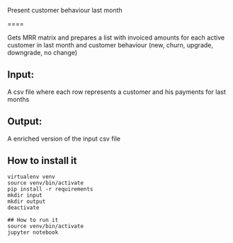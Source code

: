 Present customer behaviour last month

====

Gets MRR matrix and prepares a list with invoiced amounts for each active customer in last month and customer behaviour (new, churn, upgrade, downgrade, no change)

## Input:
A csv file where each row represents a customer and his payments for last months

## Output:
A enriched version of the input csv file


## How to install it
```
virtualenv venv
source venv/bin/activate
pip install -r requirements
mkdir input
mkdir output
deactivate

## How to run it
source venv/bin/activate
jupyter notebook
```
